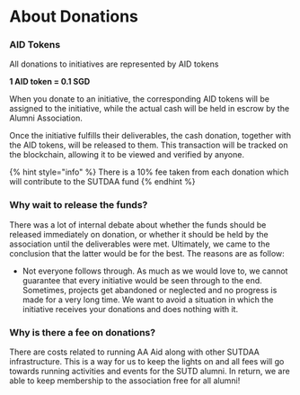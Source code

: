 # About Donations

### AID Tokens

All donations to initiatives are represented by AID tokens

**1 AID token = 0.1 SGD**

When you donate to an initiative, the corresponding AID tokens will be assigned to the initiative, while the actual cash will be held in escrow by the Alumni Association.

Once the initiative fulfills their deliverables, the cash donation, together with the AID tokens, will be released to them. This transaction will be tracked on the blockchain, allowing it to be viewed and verified by anyone.

{% hint style="info" %}
There is a 10% fee taken from each donation which will contribute to the SUTDAA fund
{% endhint %}

### &#x20;Why wait to release the funds?

There was a lot of internal debate about whether the funds should be released immediately on donation, or whether it should be held by the association until the deliverables were met. Ultimately, we came to the conclusion that the latter would be for the best. The reasons are as follow:

* Not everyone follows through. As much as we would love to, we cannot guarantee that every initiative would be seen through to the end. Sometimes, projects get abandoned or neglected and no progress is made for a very long time. We want to avoid a situation in which the initiative receives your donations and does nothing with it.



### Why is there a fee on donations?

There are costs related to running AA Aid along with other SUTDAA infrastructure. This is a way for us to keep the lights on and all fees will go towards running activities and events for the SUTD alumni. In return, we are able to keep membership to the association free for all alumni!
